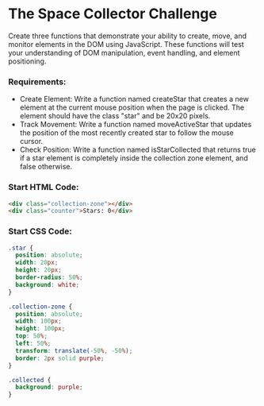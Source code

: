 # The Space Collector Challenge

Create three functions that demonstrate your ability to create, move, and monitor elements in the DOM using JavaScript. These functions will test your understanding of DOM manipulation, event handling, and element positioning.

### Requirements:

- Create Element: Write a function named createStar that creates a new <div> element at the current mouse position when the page is clicked. The element should have the class "star" and be 20x20 pixels.
- Track Movement: Write a function named moveActiveStar that updates the position of the most recently created star to follow the mouse cursor.
- Check Position: Write a function named isStarCollected that returns true if a star element is completely inside the collection zone element, and false otherwise.

### Start HTML Code:

```html
<div class="collection-zone"></div>
<div class="counter">Stars: 0</div>
```

### Start CSS Code:

```css
.star {
  position: absolute;
  width: 20px;
  height: 20px;
  border-radius: 50%;
  background: white;
}

.collection-zone {
  position: absolute;
  width: 100px;
  height: 100px;
  top: 50%;
  left: 50%;
  transform: translate(-50%, -50%);
  border: 2px solid purple;
}

.collected {
  background: purple;
}
```
